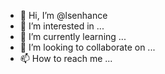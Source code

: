 - 👋 Hi, I’m @lsenhance
- 👀 I’m interested in ...
- 🌱 I’m currently learning ...
- 💞️ I’m looking to collaborate on ...
- 📫 How to reach me ...

<!---
lsenhance/lsenhance is a ✨ special ✨ repository because its `README.md` (this file) appears on your GitHub profile.
You can click the Preview link to take a look at your changes.
--->
